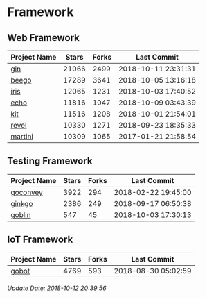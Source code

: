 # Framework

## Web Framework

| Project Name | Stars | Forks | Last Commit |
| ------------ | ----- | ----- | ----------- |
| [gin](https://github.com/gin-gonic/gin) | 21066 | 2499 | 2018-10-11 23:31:31 |
| [beego](https://github.com/astaxie/beego) | 17289 | 3641 | 2018-10-05 13:16:18 |
| [iris](https://github.com/kataras/iris) | 12065 | 1231 | 2018-10-03 17:40:52 |
| [echo](https://github.com/labstack/echo) | 11816 | 1047 | 2018-10-09 03:43:39 |
| [kit](https://github.com/go-kit/kit) | 11516 | 1208 | 2018-10-01 21:54:01 |
| [revel](https://github.com/revel/revel) | 10330 | 1271 | 2018-09-23 18:35:33 |
| [martini](https://github.com/go-martini/martini) | 10309 | 1065 | 2017-01-21 21:58:54 |

## Testing Framework

| Project Name | Stars | Forks | Last Commit |
| ------------ | ----- | ----- | ----------- |
| [goconvey](https://github.com/smartystreets/goconvey) | 3922 | 294 | 2018-02-22 19:45:00 |
| [ginkgo](https://github.com/onsi/ginkgo) | 2386 | 249 | 2018-09-17 06:50:38 |
| [goblin](https://github.com/franela/goblin) | 547 | 45 | 2018-10-03 17:30:13 |

## IoT Framework

| Project Name | Stars | Forks | Last Commit |
| ------------ | ----- | ----- | ----------- |
| [gobot](https://github.com/hybridgroup/gobot) | 4769 | 593 | 2018-08-30 05:02:59 |

*Update Date: 2018-10-12 20:39:56*